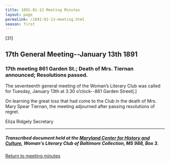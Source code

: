```yaml
---
title: 1891-01-13 Meeting Minutes
layout: page
permalink: /1891-01-13-meeting.html
season: first
---
```


<style>
    #maincontent{
        font-size:1.4em;
    }
</style>
[31]

## 17th General Meeting--January 13th 1891

### 17th meeting 861 Garden St.; Death of Mrs. Tiernan announced; Resolutions passed.

The seventeenth general meeting of the Woman’s Literary Club was called for Tuesday, January 13th at 3.30 o’clock--861 Garden Street[.]

On learning the great loss that had come to the Club in the death of Mrs. Mary Spear Tiernan, the meeting adjourned after passing resolutions of regret.

Eliza Ridgely
Secretary

<hr>

##### Transcribed document held at the [Maryland Center for History and Culture](http://mdhs.org/), Woman's Literary Club of Baltimore Collection, MS 988, Box 3. 

[Return to meeting minutes](https://elizajames.github.io/WLCB_draft/search/index.html?q=%2Bseason%3Afirst)